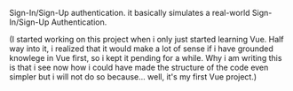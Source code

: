 Sign-In/Sign-Up authentication.
it basically simulates a real-world Sign-In/Sign-Up Authentication.


(I started working on this project when i only just started learning Vue. Half way into it,
i realized that it would make a lot of sense if i have grounded knowlege in Vue first, so
i kept it pending for a while.
Why i am writing this is that i see now how i could have made the structure of the code even
simpler but i will not do so because... well, it's my first Vue project.)
